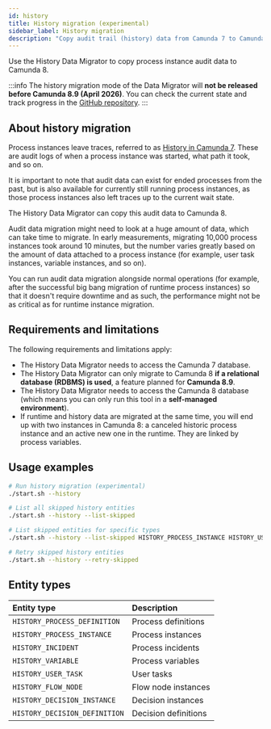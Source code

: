 ```yaml
---
id: history
title: History migration (experimental)
sidebar_label: History migration
description: "Copy audit trail (history) data from Camunda 7 to Camunda 8. Experimental and not for production."
---
```


Use the History Data Migrator to copy process instance audit data to Camunda 8.

:::info
The history migration mode of the Data Migrator will **not be released before Camunda 8.9 (April 2026)**. You can check the current state and track progress in the [GitHub repository](https://github.com/camunda/camunda-7-to-8-data-migrator/).
:::

## About history migration

Process instances leave traces, referred to as [History in Camunda 7](https://docs.camunda.org/manual/latest/user-guide/process-engine/history/). These are audit logs of when a process instance was started, what path it took, and so on.

It is important to note that audit data can exist for ended processes from the past, but is also available for currently still running process instances, as those process instances also left traces up to the current wait state.

The History Data Migrator can copy this audit data to Camunda 8.

Audit data migration might need to look at a huge amount of data, which can take time to migrate. In early measurements, migrating 10,000 process instances took around 10 minutes, but the number varies greatly based on the amount of data attached to a process instance (for example, user task instances, variable instances, and so on).

You can run audit data migration alongside normal operations (for example, after the successful big bang migration of runtime process instances) so that it doesn't require downtime and as such, the performance might not be as critical as for runtime instance migration.

## Requirements and limitations

The following requirements and limitations apply:

- The History Data Migrator needs to access the Camunda 7 database.
- The History Data Migrator can only migrate to Camunda 8 **if a relational database (RDBMS) is used**, a feature planned for **Camunda 8.9**.
- The History Data Migrator needs to access the Camunda 8 database (which means you can only run this tool in a **self-managed environment**).
- If runtime and history data are migrated at the same time, you will end up with two instances in Camunda 8: a canceled historic process instance and an active new one in the runtime. They are linked by process variables.

## Usage examples

```bash
# Run history migration (experimental)
./start.sh --history

# List all skipped history entities
./start.sh --history --list-skipped

# List skipped entities for specific types
./start.sh --history --list-skipped HISTORY_PROCESS_INSTANCE HISTORY_USER_TASK

# Retry skipped history entities
./start.sh --history --retry-skipped
```

## Entity types

| Entity type                   | Description          |
| :---------------------------- | :------------------- |
| `HISTORY_PROCESS_DEFINITION`  | Process definitions  |
| `HISTORY_PROCESS_INSTANCE`    | Process instances    |
| `HISTORY_INCIDENT`            | Process incidents    |
| `HISTORY_VARIABLE`            | Process variables    |
| `HISTORY_USER_TASK`           | User tasks           |
| `HISTORY_FLOW_NODE`           | Flow node instances  |
| `HISTORY_DECISION_INSTANCE`   | Decision instances   |
| `HISTORY_DECISION_DEFINITION` | Decision definitions |

